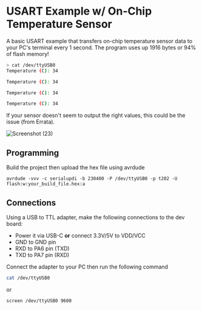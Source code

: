# USART Example w/ On-Chip Temperature Sensor

A basic USART example that transfers on-chip temperature sensor data to your PC's terminal every
1 second. The program uses up 1916 bytes or 94% of flash memory!

```bash
> cat /dev/ttyUSB0
Temperature (C): 34

Temperature (C): 34

Temperature (C): 34

Temperature (C): 34
```

If your sensor doesn't seem to output the right values, this could be the issue (from Errata).

![Screenshot (23)](https://github.com/user-attachments/assets/72a67ba8-01b6-484c-807e-d6d94cbd01d3)


## Programming

Build the project then upload the hex file using avrdude

```
avrdude -vvv -c serialupdi -b 230400 -P /dev/ttyUSB0 -p t202 -U flash:w:your_build_file.hex:a
```

## Connections

Using a USB to TTL adapter, make the following connections to the dev board:
- Power it via USB-C **or** connect 3.3V/5V to VDD/VCC 
- GND to GND pin
- RXD to PA6 pin (TXD)
- TXD to PA7 pin (RXD)

Connect the adapter to your PC then run the following command

```bash
cat /dev/ttyUSB0
```

or

```bash
screen /dev/ttyUSB0 9600
```
